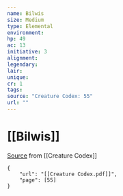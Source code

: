 ```yaml
---
name: Bilwis
size: Medium
type: Elemental
environment: 
hp: 49
ac: 13
initiative: 3
alignment: 
legendary: 
lair: 
unique: 
cr: 1
tags: 
source: "Creature Codex: 55"
url: ""
---
```

# [[Bilwis]]

[Source](zotero://open-pdf/library/items/NTNKJRHG?page=55) from [[Creature Codex]]

```pdf
{
	"url": "[[Creature Codex.pdf]]",
	"page": [55]
}
```

